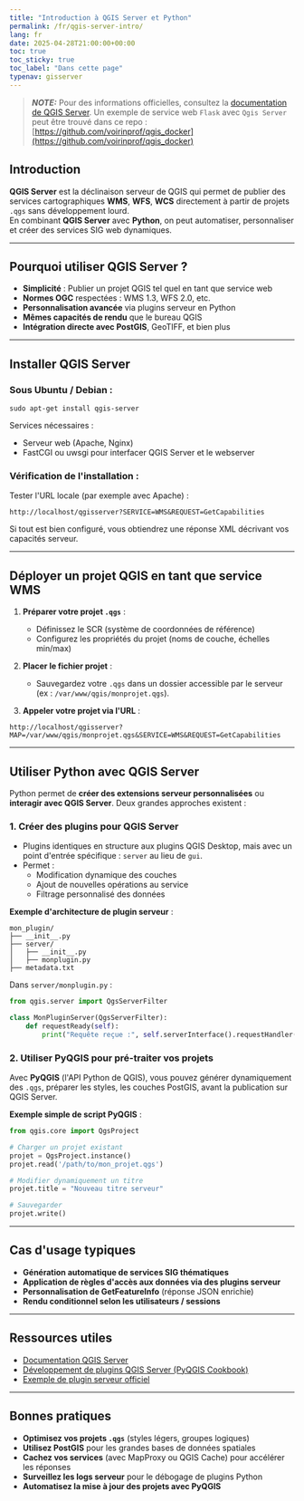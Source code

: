 ```yaml
---
title: "Introduction à QGIS Server et Python"
permalink: /fr/qgis-server-intro/
lang: fr
date: 2025-04-28T21:00:00+00:00
toc: true
toc_sticky: true
toc_label: "Dans cette page"
typenav: gisserver
---
```


> **_NOTE:_** Pour des informations officielles, consultez la [documentation de QGIS Server](https://docs.qgis.org/3.34/fr/docs/server_manual/index.html). Un exemple de service web `Flask` avec `Qgis Server` peut être trouvé dans ce repo : [https://github.com/voirinprof/qgis_docker](https://github.com/voirinprof/qgis_docker)

## Introduction

**QGIS Server** est la déclinaison serveur de QGIS qui permet de publier des services cartographiques **WMS**, **WFS**, **WCS** directement à partir de projets `.qgs` sans développement lourd.  
En combinant **QGIS Server** avec **Python**, on peut automatiser, personnaliser et créer des services SIG web dynamiques.

---

## Pourquoi utiliser QGIS Server ?

- **Simplicité** : Publier un projet QGIS tel quel en tant que service web
- **Normes OGC** respectées : WMS 1.3, WFS 2.0, etc.
- **Personnalisation avancée** via plugins serveur en Python
- **Mêmes capacités de rendu** que le bureau QGIS
- **Intégration directe avec PostGIS**, GeoTIFF, et bien plus

---

## Installer QGIS Server

### Sous Ubuntu / Debian :

```shell
sudo apt-get install qgis-server
```

Services nécessaires :
- Serveur web (Apache, Nginx)
- FastCGI ou uwsgi pour interfacer QGIS Server et le webserver

### Vérification de l'installation :

Tester l'URL locale (par exemple avec Apache) :

```
http://localhost/qgisserver?SERVICE=WMS&REQUEST=GetCapabilities
```

Si tout est bien configuré, vous obtiendrez une réponse XML décrivant vos capacités serveur.

---

## Déployer un projet QGIS en tant que service WMS

1. **Préparer votre projet `.qgs`** :
   - Définissez le SCR (système de coordonnées de référence)
   - Configurez les propriétés du projet (noms de couche, échelles min/max)

2. **Placer le fichier projet** :
   - Sauvegardez votre `.qgs` dans un dossier accessible par le serveur (ex : `/var/www/qgis/monprojet.qgs`).

3. **Appeler votre projet via l'URL** :

```text
http://localhost/qgisserver?MAP=/var/www/qgis/monprojet.qgs&SERVICE=WMS&REQUEST=GetCapabilities
```

---

## Utiliser Python avec QGIS Server

Python permet de **créer des extensions serveur personnalisées** ou **interagir avec QGIS Server**. Deux grandes approches existent :

### 1. **Créer des plugins pour QGIS Server**

- Plugins identiques en structure aux plugins QGIS Desktop, mais avec un point d'entrée spécifique : `server` au lieu de `gui`.
- Permet :
  - Modification dynamique des couches
  - Ajout de nouvelles opérations au service
  - Filtrage personnalisé des données

**Exemple d'architecture de plugin serveur** :

```
mon_plugin/
├── __init__.py
├── server/
│   ├── __init__.py
│   ├── monplugin.py
├── metadata.txt
```

Dans `server/monplugin.py` :

```python
from qgis.server import QgsServerFilter

class MonPluginServer(QgsServerFilter):
    def requestReady(self):
        print("Requête reçue :", self.serverInterface().requestHandler().parameterMap())
```

### 2. **Utiliser PyQGIS pour pré-traiter vos projets**

Avec **PyQGIS** (l'API Python de QGIS), vous pouvez générer dynamiquement des `.qgs`, préparer les styles, les couches PostGIS, avant la publication sur QGIS Server.

**Exemple simple de script PyQGIS** :

```python
from qgis.core import QgsProject

# Charger un projet existant
projet = QgsProject.instance()
projet.read('/path/to/mon_projet.qgs')

# Modifier dynamiquement un titre
projet.title = "Nouveau titre serveur"

# Sauvegarder
projet.write()
```

---

## Cas d'usage typiques

- **Génération automatique de services SIG thématiques**
- **Application de règles d'accès aux données via des plugins serveur**
- **Personnalisation de GetFeatureInfo** (réponse JSON enrichie)
- **Rendu conditionnel selon les utilisateurs / sessions**

---

## Ressources utiles

- [Documentation QGIS Server](https://docs.qgis.org/3.34/fr/docs/server_manual/)
- [Développement de plugins QGIS Server (PyQGIS Cookbook)](https://docs.qgis.org/3.34/en/docs/pyqgis_developer_cookbook/server/index.html)
- [Exemple de plugin serveur officiel](https://github.com/qgis/QGIS-Server-Plugin-Examples)

---

## Bonnes pratiques

- **Optimisez vos projets `.qgs`** (styles légers, groupes logiques)
- **Utilisez PostGIS** pour les grandes bases de données spatiales
- **Cachez vos services** (avec MapProxy ou QGIS Cache) pour accélérer les réponses
- **Surveillez les logs serveur** pour le débogage de plugins Python
- **Automatisez la mise à jour des projets avec PyQGIS**
